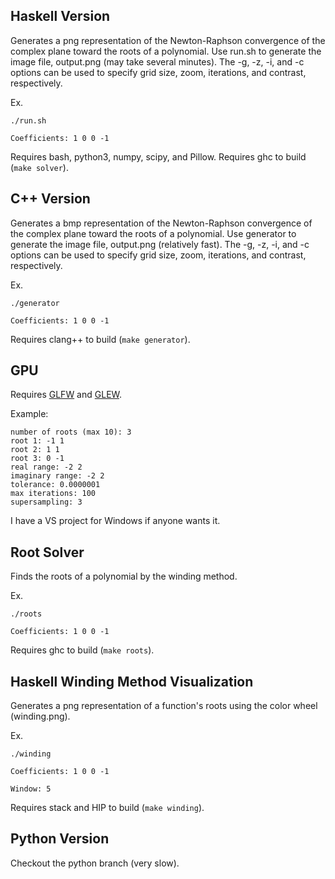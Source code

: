 ## Haskell Version
Generates a png representation of the Newton-Raphson convergence of the complex plane toward the roots of a polynomial. Use run.sh to generate the image file, output.png (may take several minutes). The -g, -z, -i, and -c options can be used to specify grid size, zoom, iterations, and contrast, respectively.

Ex.

`./run.sh`

`Coefficients: 1 0 0 -1`

Requires bash, python3, numpy, scipy, and Pillow.
Requires ghc to build (`make solver`).

## C++ Version
Generates a bmp representation of the Newton-Raphson convergence of the complex plane toward the roots of a polynomial. Use generator to generate the image file, output.png (relatively fast). The -g, -z, -i, and -c options can be used to specify grid size, zoom, iterations, and contrast, respectively.

Ex.

`./generator`

`Coefficients: 1 0 0 -1`

Requires clang++ to build (`make generator`).

## GPU

Requires [GLFW](http://www.glfw.org/) and [GLEW](http://glew.sourceforge.net/).

Example:

    number of roots (max 10): 3
    root 1: -1 1
    root 2: 1 1
    root 3: 0 -1
    real range: -2 2
    imaginary range: -2 2
    tolerance: 0.0000001
    max iterations: 100
    supersampling: 3

I have a VS project for Windows if anyone wants it.

## Root Solver
Finds the roots of a polynomial by the winding method.

Ex.

`./roots`

`Coefficients: 1 0 0 -1`

Requires ghc to build (`make roots`).

## Haskell Winding Method Visualization
Generates a png representation of a function's roots using the color wheel (winding.png).

Ex.

`./winding`

`Coefficients: 1 0 0 -1`

`Window: 5`

Requires stack and HIP to build (`make winding`).

## Python Version

Checkout the python branch (very slow).

